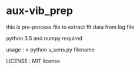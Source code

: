 # aux-vib_prep

this is pre-process file to extract fft data from log file

python 3.5 and numpy required

usage : > python v_sens.py filename

LICENSE : MIT license
